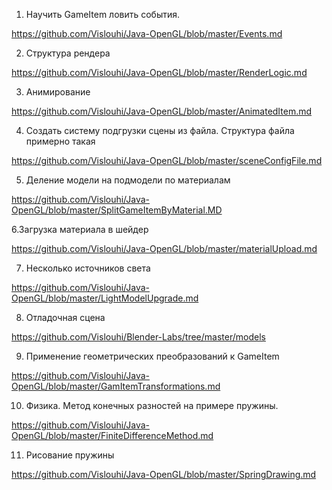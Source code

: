 1. Научить GameItem ловить события. 

https://github.com/Vislouhi/Java-OpenGL/blob/master/Events.md

         


2. Структура рендера

 https://github.com/Vislouhi/Java-OpenGL/blob/master/RenderLogic.md

3. Анимирование

 https://github.com/Vislouhi/Java-OpenGL/blob/master/AnimatedItem.md


4. Создать систему подгрузки сцены из файла. Структура файла примерно такая

 https://github.com/Vislouhi/Java-OpenGL/blob/master/sceneConfigFile.md
 
5. Деление модели на подмодели по материалам

https://github.com/Vislouhi/Java-OpenGL/blob/master/SplitGameItemByMaterial.MD

6.Загрузка материала в шейдер

https://github.com/Vislouhi/Java-OpenGL/blob/master/materialUpload.md

7. Несколько источников света

https://github.com/Vislouhi/Java-OpenGL/blob/master/LightModelUpgrade.md

8. Отладочная сцена

https://github.com/Vislouhi/Blender-Labs/tree/master/models

9. Применение геометрических преобразований к GameItem

https://github.com/Vislouhi/Java-OpenGL/blob/master/GamItemTransformations.md

10. Физика. Метод конечных разностей на примере пружины.

https://github.com/Vislouhi/Java-OpenGL/blob/master/FiniteDifferenceMethod.md

11. Рисование пружины

https://github.com/Vislouhi/Java-OpenGL/blob/master/SpringDrawing.md
 
 
